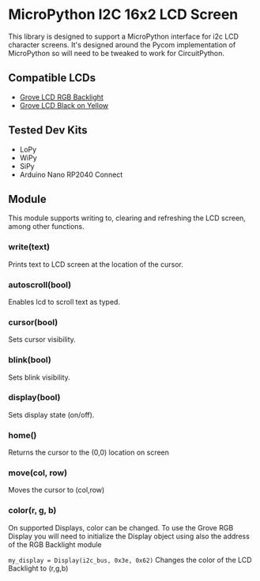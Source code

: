 # MicroPython I2C 16x2 LCD Screen

This library is designed to support a MicroPython interface for i2c LCD character screens. It's designed around the Pycom implementation of MicroPython so will need to be tweaked to work for CircuitPython.

## Compatible LCDs
- [Grove LCD RGB Backlight](https://www.seeedstudio.com/grove-lcd-rgb-backlight-p-1643.html?cPath=34_36)
- [Grove LCD Black on Yellow](https://www.seeedstudio.com/Grove-16-x-2-LCD-Black-on-Yellow.html)

## Tested Dev Kits

- LoPy
- WiPy
- SiPy
- Arduino Nano RP2040 Connect

## Module

This module supports writing to, clearing and refreshing the LCD screen, among other functions.

### write(text)

Prints text to LCD screen at the location of the cursor.

### autoscroll(bool)

Enables lcd to scroll text as typed.

### cursor(bool)

Sets cursor visibility.

### blink(bool)

Sets blink visibility.

### display(bool)

Sets display state (on/off).

### home()

Returns the cursor to the (0,0) location on screen

### move(col, row)

Moves the cursor to (col,row)

### color(r, g, b)

On supported Displays, color can be changed.
To use the Grove RGB Display you will need to initialize the Display object
using also the address of the RGB Backlight module

`my_display = Display(i2c_bus, 0x3e, 0x62)`
Changes the color of the LCD Backlight to (r,g,b)
